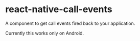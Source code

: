 # react-native-call-events
A component to get call events fired back to your application.

Currently this works only on Android.
